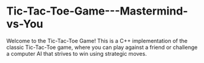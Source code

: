 # Tic-Tac-Toe-Game---Mastermind-vs-You
Welcome to the Tic-Tac-Toe Game! This is a C++ implementation of the classic Tic-Tac-Toe game, where you can play against a friend or challenge a computer AI that strives to win using strategic moves.
